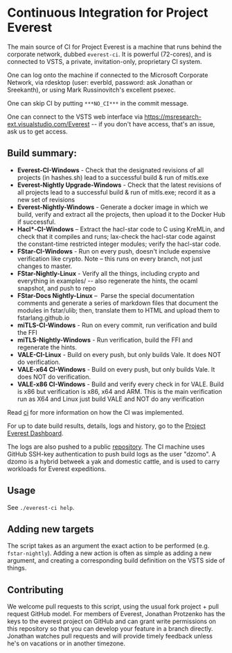 # Continuous Integration for Project Everest

The main source of CI for Project Everest is a machine that runs behind the
corporate network, dubbed `everest-ci`. It is powerful (72-cores), and is
connected to VSTS, a private, invitation-only, proprietary CI system.

One can log onto the machine if connected to the Microsoft Corporate Network,
via rdesktop (user: everbld, password: ask Jonathan or Sreekanth), or using Mark
Russinovitch's excellent psexec.

One can skip CI by putting `***NO_CI***` in the commit message.

One can connect to the VSTS web interface via https://msresearch-ext.visualstudio.com/Everest -- if you don't have access, that's an issue, ask us to get access.

## Build summary:
-  **Everest-CI-Windows** - Check that the designated revisions of all projects (in hashes.sh) lead to a successful build & run of mitls.exe 
- **Everest-Nightly Upgrade-Windows** - Check that the latest revisions of all projects lead to a successful build & run of mitls.exe; record it as a new set of revisions 
- **Everest-Nightly-Windows** - Generate a docker image in which we build, verify and extract all the projects, then upload it to the Docker Hub if successful. 
- **Hacl\*-CI-Windows** – Extract the hacl-star code to C using KreMLin, and check that it compiles and runs; lax-check the hacl-star code against the constant-time restricted integer modules; verify the hacl-star code. 
- **FStar-CI-Windows** - Run on every push, doesn't include expensive verification like crypto. Note – this runs on every branch, not just changes to master. 
- **FStar-Nightly-Linux** - Verify all the things, including crypto and everything in examples/ -- also regenerate the hints, the ocaml snapshot, and push to repo 
- **FStar-Docs Nightly-Linux** –  Parse the special documentation comments and generate a series of markdown files that document the modules in fstar/ulib; then, translate them to HTML and upload them to fstarlang.github.io 
- **miTLS-CI-Windows** - Run on every commit, run verification and build the FFI 
- **miTLS-Nightly-Windows** - Run verification, build the FFI and regenerate the hints. 
- **VALE-CI-Linux** - Build on every push, but only builds Vale. It does NOT do verification. 
- **VALE-x64 CI-Windows** - Build on every push, but only builds Vale. It does NOT do verification. 
- **VALE-x86 CI-Windows** - Build and verify every check in for VALE. Build is x86 but verification is x86, x64 and ARM. This is the main verification run as X64 and Linux just build VALE and NOT do any verification

Read [ci](ci) for more information on how the CI was implemented.

For up to date build results, details, logs and history, go to the [Project Everest Dashboard](http://everestdashboard.azurewebsites.net/). 

The logs are also pushed to a public [repository](https://github.com/project-everest/ci-logs). The CI machine uses GitHub SSH-key authentication to push build logs as the user "dzomo". A dzomo is a hybrid betweek a yak and domestic cattle, and is used to carry workloads for Everest expeditions.

## Usage

See `./everest-ci help`.

## Adding new targets

The script takes as an argument the exact action to be performed (e.g.
`fstar-nightly`). Adding a new action is often as simple as adding a new
argument, and creating a corresponding build definition on the VSTS side of
things.

## Contributing

We welcome pull requests to this script, using the usual fork project + pull
request GitHub model. For members of Everest, Jonathan Protzenko has the keys
to the everest project on GitHub and can grant write permissions on this
repository so that you can develop your feature in a branch directly. Jonathan
watches pull requests and will provide timely feedback unless he's on vacations
or in another timezone.
